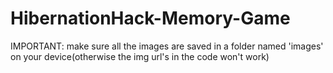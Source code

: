 # HibernationHack-Memory-Game

IMPORTANT: make sure all the images are saved in a folder named 'images' on your device(otherwise the img url's in the code won't work)
